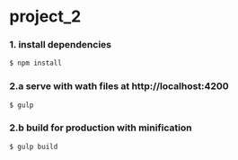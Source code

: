 # project_2

### 1. install dependencies
```sh
$ npm install
```

### 2.a serve with wath files at http://localhost:4200
```sh
$ gulp
```

### 2.b build for production with minification
```sh
$ gulp build
```
